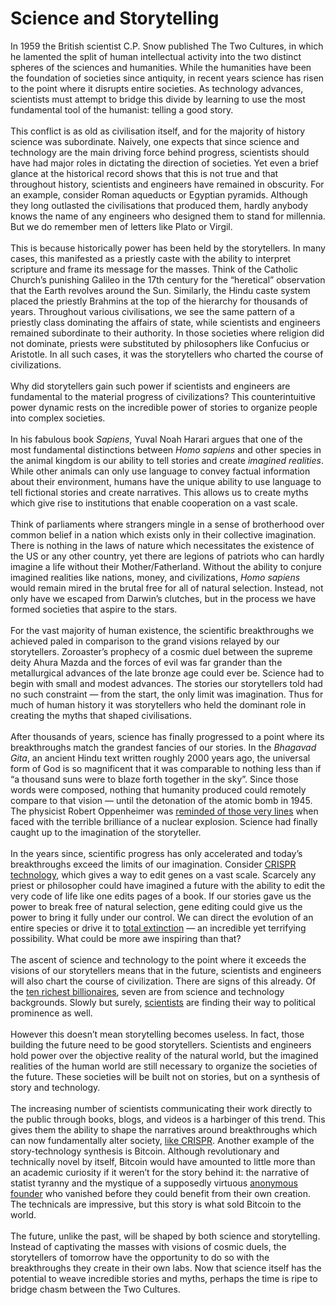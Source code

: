# Science and Storytelling

<div>
In 1959 the British scientist C.P. Snow published The Two Cultures, in which he lamented the split of human intellectual activity into the two distinct spheres of the sciences and humanities. While the humanities have been the foundation of societies since antiquity, in recent years science has risen to the point where it disrupts entire societies. As technology advances, scientists must attempt to bridge this divide by learning to use the most fundamental tool of the humanist: telling a good story.
</div><br>
<div>
This conflict is as old as civilisation itself, and for the majority of history science was subordinate. Naively, one expects that since science and technology are the main driving force behind progress, scientists should have had major roles in dictating the direction of societies. Yet even a brief glance at the historical record shows that this is not true and that throughout history, scientists and engineers have remained in obscurity. For an example, consider Roman aqueducts or Egyptian pyramids. Although they long outlasted the civilisations that produced them, hardly anybody knows the name of any engineers who designed them to stand for millennia. But we do remember men of letters like Plato or Virgil.
</div><br>
<div>
This is because historically power has been held by the storytellers. In many cases, this manifested as a priestly caste with the ability to interpret scripture and frame its message for the masses. Think of the Catholic Church’s punishing Galileo in the 17th century for the “heretical” observation that the Earth revolves around the Sun. Similarly, the Hindu caste system placed the priestly Brahmins at the top of the hierarchy for thousands of years. Throughout various civilisations, we see the same pattern of a priestly class dominating the affairs of state, while scientists and engineers remained subordinate to their authority. In those societies where religion did not dominate, priests were substituted by philosophers like Confucius or Aristotle. In all such cases, it was the storytellers who charted the course of civilizations. 
</div><br>
<div>
Why did storytellers gain such power if scientists and engineers are fundamental to the material progress of civilizations? This counterintuitive power dynamic rests on the incredible power of stories to organize people into complex societies.
</div><br>
<div>
In his fabulous book <em>Sapiens</em>, Yuval Noah Harari argues that one of the most fundamental distinctions between <em>Homo sapiens</em> and other species in the animal kingdom is our ability to tell stories and create <em>imagined realities</em>. While other animals can only use language to convey factual information about their environment, humans have the unique ability to use language to tell fictional stories and create narratives. This allows us to create myths which give rise to institutions that enable cooperation on a vast scale.
</div><br>
<div>
Think of parliaments where strangers mingle in a sense of brotherhood over common belief in a nation which exists only in their collective imagination. There is nothing in the laws of nature which necessitates the existence of the US or any other country, yet there are legions of patriots who can hardly imagine a life without their Mother/Fatherland. Without the ability to conjure imagined realities like nations, money, and civilizations, <em>Homo sapiens</em> would remain mired in the brutal free for all of natural selection. Instead, not only have we escaped from Darwin’s clutches, but in the process we have formed societies that aspire to the stars.
</div><br>
<div>
For the vast majority of human existence, the scientific breakthroughs we achieved paled in comparison to the grand visions relayed by our storytellers. Zoroaster’s prophecy of a cosmic duel between the supreme deity Ahura Mazda and the forces of evil was far grander than the metallurgical advances of the late bronze age could ever be. Science had to begin with small and modest advances. The stories our storytellers told had no such constraint — from the start, the only limit was imagination. Thus for much of human history it was storytellers who held the dominant role in creating the myths that shaped civilisations.
</div><br>
<div>
After thousands of years, science has finally progressed to a point where its breakthroughs match the grandest fancies of our stories. In the <em>Bhagavad Gita</em>, an ancient Hindu text written roughly 2000 years ago, the universal form of God is so magnificent that it was comparable to nothing less than if “a thousand suns were to blaze forth together in the sky”. Since those words were composed, nothing that humanity produced could remotely compare to that vision — until the detonation of the atomic bomb in 1945. The physicist Robert Oppenheimer was <a href="https://www.openculture.com/2020/09/j-robert-oppenheimer-explains-how-he-recited-a-line-from-bhagavad-gita.html">reminded of those very lines</a> when faced with the terrible brilliance of a nuclear explosion. Science had finally caught up to the imagination of the storyteller.
</div><br>
<div>
In the years since, scientific progress has only accelerated and today’s breakthroughs exceed the limits of our imagination. Consider <a href="https://en.wikipedia.org/wiki/CRISPR_gene_editing">CRISPR technology</a>, which gives a way to edit genes on a vast scale. Scarcely any priest or philosopher could have imagined a future with the ability to edit the very code of life like one edits pages of a book. If our stories gave us the power to break free of natural selection, gene editing could give us the power to bring it fully under our control. We can direct the evolution of an entire species or drive it to <a href="https://www.nature.com/articles/d41586-019-02087-5">total extinction</a> — an incredible yet terrifying possibility. What could be more awe inspiring than that?
</div><br>
<div>
The ascent of science and technology to the point where it exceeds the visions of our storytellers means that in the future, scientists and engineers will also chart the course of civilization. There are signs of this already. Of the <a href="https://www.investopedia.com/articles/investing/012715/5-richest-people-world.asp">ten richest billionaires</a>, seven are from science and technology backgrounds. Slowly but surely, <a href="https://www.cambridge.org/core/journals/mrs-bulletin/article/us-116th-congress-sets-new-record-for-members-with-stem-backgrounds/6BAADCDA3CAB1925EEA62FDACF24F7C4">scientists</a> are finding their way to political prominence as well.
</div><br>
<div>
However this doesn’t mean storytelling becomes useless. In fact, those building the future need to be good storytellers. Scientists and engineers hold power over the objective reality of the natural world, but the imagined realities of the human world are still necessary to organize the societies of the future. These societies will be built not on stories, but on a synthesis of story and technology.
</div><br>
<div>
The increasing number of scientists communicating their work directly to the public through books, blogs, and videos is a harbinger of this trend. This gives them the ability to shape the narratives around breakthroughs which can now fundamentally alter society, <a href="https://www.amazon.com/Crack-Creation-Editing-Unthinkable-Evolution/dp/1328915360/ref=pd_lpo_2?pd_rd_i=1328915360&psc=1">like CRISPR</a>. Another example of the story-technology synthesis is Bitcoin. Although revolutionary and technically novel by itself, Bitcoin would have amounted to little more than an academic curiosity if it weren’t for the story behind it: the narrative of statist tyranny and the mystique of a supposedly virtuous <a href="https://en.wikipedia.org/wiki/Satoshi_Nakamoto">anonymous founder</a> who vanished before they could benefit from their own creation. The technicals are impressive, but this story is what sold Bitcoin to the world.
</div><br>
<div>
The future, unlike the past, will be shaped by both science and storytelling. Instead of captivating the masses with visions of cosmic duels, the storytellers of tomorrow have the opportunity to do so with the breakthroughs they create in their own labs. Now that science itself has the potential to weave incredible stories and myths, perhaps the time is ripe to bridge chasm between the Two Cultures.
</div><br>